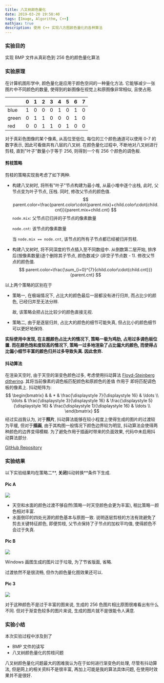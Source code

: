 ```yaml
---
title: 八叉树颜色量化
date: 2019-03-20 19:58:40
tags: [Image, Algorithm, C++]
mathjax: true
description: 使用 C++ 实现八方图颜色量化的各种算法
---
```


### 实验目的

实现 BMP 文件从真彩色到 256 色的颜色量化算法

### 实验原理

在计算机图形学中, 颜色量化是应用于颜色空间的一种量化方法. 它能够减少一张图片中不同颜色的数量, 使得到的新图像在视觉上和原图像非常相似, 且使占用.

<style>
table {
    width: auto;
    height: auto;
}
</style>


|       | 0    | 1    | 2    | 3    | 4    | 5    | 6    | 7    |
| ----- | ---- | ---- | ---- | ---- | ---- | ---- | ---- | ---- |
| blue  | 1    | 0    | 0    | 0    | 1    | 0    | 1    | 0    |
| green | 0    | 1    | 1    | 0    | 0    | 0    | 1    | 0    |
| red   | 0    | 0    | 1    | 1    | 0    | 1    | 0    | 0    |

对于真彩色图像的某个像素, 从高位至低位, 每位的三个颜色通道可以使用 0-7 的数字表示, 因此可看做共有八层的八叉树. 在颜色量化过程中, 不断地对八叉树进行剪枝, 直到"叶子"数量小于等于 256, 则得到一个有 256 个颜色的调色板. 

#### 剪枝策略

剪枝的策略实现我考虑了如下两种.

<!--more-->

- 构建八叉树时, 将所有"叶子"节点构建为最小堆, 从最小堆中逐个出栈, 此时, 父节点变为叶子节点, 压栈. 同时,  修改父节点的颜色值.
  $$
  parent.color=\frac{parent.color\cdot{parent.mix}+child.color\cdot{child.cnt}}{parent.mix+child.cnt}
  $$
  `node.mix`: 父节点已归并的子节点的像素数量

  `node.cnt`: 该节点的像素数量

  当 `node.mix == node.cnt`, 该节点的所有子节点都已经被归并剪枝.

- 构建八叉树时, 将不同深度的节点插入至不同数组中. 从倒数第二层开始, 排序后(按像素数量)逐个删除其子节点, 颜色数减少 (非空子节点数 - 1). 修改父节点的颜色值.
  $$
  parent.color=\frac{\sum_{i=0}^{7}{child.color\cdot{child.cnt}}}{parent.cnt}
  $$

以上两个策略的区别在于

- 策略一, 在极端情况下, 占比大的颜色最后一层都没有进行归并, 而占比少的颜色, 已经归并至无法分辨.

  故, 该策略会把占比比较少的颜色直接无视.

- 策略二, 由于是逐层归并, 占比大的颜色的细节可能失真, 但占比小的颜色细节可以更好地保持.

**实际使用中发现, 在主题颜色占比大的情况下, 策略一极为鸡肋, 占用过多调色板位置. 而在颜色饱和度较高的情况下, 策略一过多地渲染了占比偏大的颜色, 而使得占比偏小细节丰富的颜色归并过多导致失真. 因此舍弃.**

#### 抖动算法

在渲染天空时, 由于天空的渐变色颜色过多, 考虑使用抖动算法 [Floyd-Steinberg dithering](<https://en.wikipedia.org/wiki/Floyd%E2%80%93Steinberg_dithering>). 其将当前像素的调色板匹配颜色和原颜色的差值 作用于 即将匹配调色板的像素上. 抖动矩阵为:
$$
\begin{bmatrix}
& & * & \frac{\displaystyle 7}{\displaystyle 16} & \ldots \\
\ldots & \frac{\displaystyle 3}{\displaystyle 16} & \frac{\displaystyle 5}{\displaystyle 16} & \frac{\displaystyle 1}{\displaystyle 16} & \ldots \\
\end{bmatrix}
$$
经过实战我认为, 对于**照片**, 抖动算法能够在较小程度上使得生成的图片的过渡较为平缓, 但对于**插画**, 由于其构图一般情况下颜色边界较为明显, 抖动算法会使得两种颜色的边界变得模糊. 为了避免作用于插画时带来的负面效果, 代码中未启用抖动算法部分. 

[GitHub Repository](https://github.com/inhzus/Octree-Color-Quantization)

### 实验结果

以下实验结果均在策略二**, **关闭**抖动转换**条件下生成.

#### Pic A

![](https://i.loli.net/2019/06/02/5cf3e6198972335234.jpg)

- 天空和水面的颜色过渡不够自然(策略一时天空颜色会更为丰富), 相比策略一颜色相对丰富. 
- 水面倒印的四处光源的颜色基本与原图一致. 说明逐层剪枝的方法有效避免了剪去关键特征颜色, 即便剪枝, 父节点保持了子节点的加权平均值, 使得颜色不会过于失真.

#### Pic B

![](https://i.loli.net/2019/06/02/5cf3e6490dc2376653.jpg)

Windows 画图生成的图片过于垃圾, 为了节省版面, 省略.

过渡依然不是很流畅, 但作为颜色量化图效果还可以.

#### Pic 3

![](https://i.loli.net/2019/06/02/5cf3e64f548be57114.jpg)

对于这种颜色不是过于丰富的图来说, 生成的 256 色图片相比原图很难看出有什么不同. 但对于渐变色较多的图片来说, 生成的图片就不是很能令人满意.

### 实验小结

本次实验过程中涉及到了

- BMP 文件的读写
- 八叉树颜色量化的剪枝问题

八叉树颜色量化问题最大的困难我认为在于如何进行渐变色的处理, 尽管有抖动算法, 但是网上的相关资料不是很丰富, 再加上可能是我的算法具体问题, 在使用时效果并不是很好.